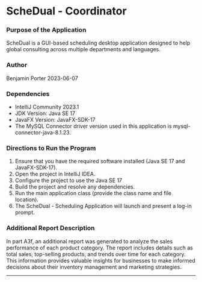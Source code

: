 # ScheDual - Coordinator

### Purpose of the Application

ScheDual is a GUI-based scheduling desktop application designed to help global consulting across multiple
departments and languages.

### Author
Benjamin Porter
2023-06-07

### Dependencies

- IntelliJ Community 2023.1
- JDK Version: Java SE 17
- JavaFX Version: JavaFX-SDK-17
- The MySQL Connector driver version used in this application is mysql-connector-java-8.1.23.

### Directions to Run the Program

1. Ensure that you have the required software installed (Java SE 17 and JavaFX-SDK-17).
2. Open the project in IntelliJ IDEA.
3. Configure the project to use the Java SE 17
4. Build the project and resolve any dependencies.
5. Run the main application class (provide the class name and file location).
6. The ScheDual - Scheduling Application will launch and present a log-in prompt.

### Additional Report Description

In part A3f, an additional report was generated to analyze the sales performance of each product category.
The report includes details such as total sales, top-selling products, and trends over time for each category.
This information provides valuable insights for businesses to make informed decisions about their
inventory management and marketing strategies.

---
